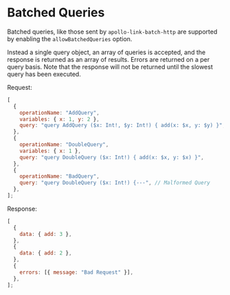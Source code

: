 # Batched Queries

Batched queries, like those sent by `apollo-link-batch-http` are supported by enabling the `allowBatchedQueries` option.

Instead a single query object, an array of queries is accepted, and the response is returned as an array of results. Errors are returned on a per query basis. Note that the response will not be returned until the slowest query has been executed.

Request:

```js
[
  {
    operationName: "AddQuery",
    variables: { x: 1, y: 2 },
    query: "query AddQuery ($x: Int!, $y: Int!) { add(x: $x, y: $y) }",
  },
  {
    operationName: "DoubleQuery",
    variables: { x: 1 },
    query: "query DoubleQuery ($x: Int!) { add(x: $x, y: $x) }",
  },
  {
    operationName: "BadQuery",
    query: "query DoubleQuery ($x: Int!) {---", // Malformed Query
  },
];
```

Response:

```js
[
  {
    data: { add: 3 },
  },
  {
    data: { add: 2 },
  },
  {
    errors: [{ message: "Bad Request" }],
  },
];
```
